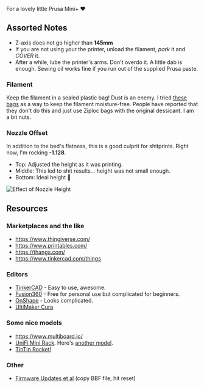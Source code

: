 For a lovely little Prusa Mini+ ❤️

## Assorted Notes

- Z-axis does not go higher than **145mm**
- If you are not using your the printer, unload the filament, _park_ it and _COVER_ it.
- After a while, lube the printer's arms. Don't overdo it. A little dab is enough. Sewing oil works fine if you run out of the supplied Prusa paste.

### Filament

Keep the filament in a sealed plastic bag! Dust is an enemy. I tried [these bags](https://www.amazon.com/gp/product/B08QHMSYY3?psc=1) as a way to keep the filament moisture-free. People have reported that they don't do this and just use Ziploc bags with the original dessicant. I am a bit nuts.

### Nozzle Offset

In addition to the bed's flatness, this is a good culprit for shitprints. Right now, I'm rocking **-1.128**.

- Top: Adjusted the height as it was printing.
- Middle: This led to shit results... height was not small enough.
- Bottom: Ideal height 🥲

![Effect of Nozzle Height](/assets/3d-printing-nozzle-height.jpg)

## Resources

### Marketplaces and the like

- https://www.thingiverse.com/
- https://www.printables.com/
- https://thangs.com/
- https://www.tinkercad.com/things

### Editors

- [TinkerCAD](https://www.tinkercad.com/) - Easy to use, awesome.
- [Fusion360](https://www.autodesk.com/products/fusion-360/personal) - Free for personal use but complicated for beginners.
- [OnShape](https://www.onshape.com/en/) - Looks complicated.
- [UltiMaker Cura](https://ultimaker.com/software/ultimaker-cura/)

### Some nice models

- https://www.multiboard.io/
- [UniFi Mini Rack](https://old.reddit.com/r/homelab/comments/7p245e/ubiquiti_unifi_3d_printed_mini_rack_sneak_peek/?st=JSH0E0I5&sh=8a2b3660). Here's [another model](https://community.ui.com/stories/UniFi-Home-Setup/7522fee1-7e5d-49b2-ad2d-0c62a13ff0b0?page=1).
- [TinTin Rocket!](https://www.printables.com/model/87249-large-tintin-rocket/files)

### Other

- [Firmware Updates et al](https://help.prusa3d.com/downloads) (copy BBF file, hit reset)

